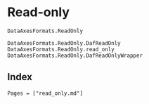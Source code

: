 # Read-only

```@docs
DataAxesFormats.ReadOnly
```

```@docs
DataAxesFormats.ReadOnly.DafReadOnly
DataAxesFormats.ReadOnly.read_only
DataAxesFormats.ReadOnly.DafReadOnlyWrapper
```

## Index

```@index
Pages = ["read_only.md"]
```
